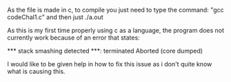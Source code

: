 As the file is made in c, to compile you just need to type the command: 
	"gcc codeChal1.c"
and then just ./a.out


As this is my first time properly using c as a language, the program does
not currently work because of an error that states:

*** stack smashing detected ***: <unknown> terminated
Aborted (core dumped)


I would like to be given help in how to fix this issue as i don't quite know
what is causing this.
